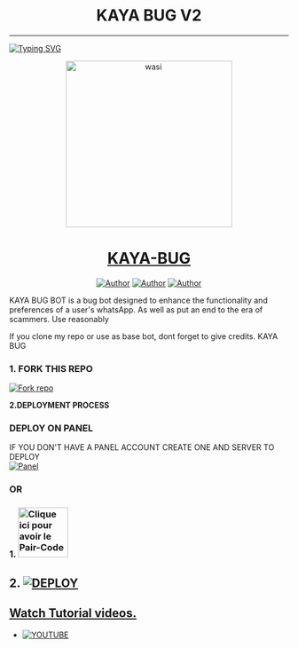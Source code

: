 <h1 align="center"> KAYA BUG V2 </h1>
<p align="center">  
  
***
  
<a href="https://git.io/typing-svg"><img src="https://readme-typing-svg.demolab.com?font=Black+Ops+One&size=50&pause=1000&color=1BAFBAFF&center=true&width=910&height=100&lines=THANKS FOR CHOOSING ;KAYA-BUG-V2;WHATSAPP+BUG+BOT;CREATED+BY+PRECIOUS+AYOMIDE;RELEASED+04.09.24" alt="Typing SVG" /></a>
  </p>

  <p align="center">  
  <a href="https://whatsapp.com/channel/0029VaiPkRPLY6d0qEX50e2k">
    <img alt="wasi" height="300" src="https://telegra.ph/file/7c48252a7a35fd4d15339.jpg">
    <h1 align="center">KAYA-BUG</h1>
  </a>
</p>
<p align="center">
<a href="https://github.com/Kaya2005"><img title="Author" src="https://img.shields.io/badge/Prexzybooster-black?style=for-the-badge&logo=Github"></a> <a href="https://whatsapp.com/channel/0029VaiPkRPLY6d0qEX50e2k"><img title="Author" src="https://img.shields.io/badge/CHANNEL-black?style=for-the-badge&logo=whatsapp"></a> <a href="https://wa.me/+243823661981"><img title="Author" src="https://img.shields.io/badge/CHAT US-black?style=for-the-badge&logo=whatsapp"></a>

   
   

KAYA BUG BOT is a bug bot designed to enhance the functionality and preferences of a user's whatsApp. As well as put an end to the era of scammers. Use reasonably

If you clone my repo or use as base bot, dont forget to give credits. KAYA BUG 
### 1. FORK THIS REPO

<a href='https://github.com/Kaya2005/KAYA-BUG-BOT-/fork' target="_blank"><img alt='Fork repo' src='https://img.shields.io/badge/Fork This Repo-black?style=for-the-badge&logo=git&logoColor=white'/></a>
   


 **2.DEPLOYMENT PROCESS**
### DEPLOY ON PANEL
IF YOU DON'T HAVE A PANEL ACCOUNT CREATE ONE AND SERVER TO DEPLOY 
    <br>
    <a href='https://optiklink.com/home' target="_blank"><img alt='Panel' src='https://img.shields.io/badge/-Deploy-red?style=for-the-badge&logo=panel&logoColor=white'/></a>

### OR
### 1. <a href="https://prexzyvillasession.onrender.com/"><img src="https://img.shields.io/badge/PAIR_CODE-green" alt="Clique ici pour avoir le Pair-Code" width="90"></a>

## 2. <a href='https://dashboard.render.com/web/new' target="_blank"><img alt='DEPLOY' src='https://img.shields.io/badge/-Deploy on render-black?style=for-the-badge&logo=render&logoColor=white'/>
## Watch Tutorial videos.
* [![YOUTUBE](https://img.shields.io/badge/HOW_TO_DEPLOY-red?style=for-the-badge&logo=youtube&logoColor=white)](https://www.youtube.com/@prexzyvilla)

